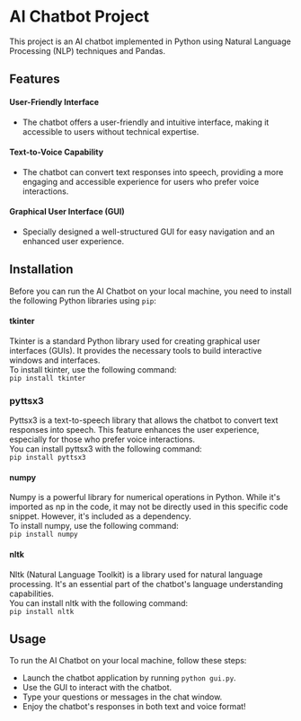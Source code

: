 # AI Chatbot Project

This project is an AI chatbot implemented in Python using Natural Language Processing (NLP) techniques and Pandas.

## Features

#### User-Friendly Interface
- The chatbot offers a user-friendly and intuitive interface, making it accessible to users without technical expertise.

#### Text-to-Voice Capability
- The chatbot can convert text responses into speech, providing a more engaging and accessible experience for users who prefer voice interactions.

#### Graphical User Interface (GUI)
- Specially designed a well-structured GUI for easy navigation and an enhanced user experience.

## Installation
Before you can run the AI Chatbot on your local machine, you need to install the following Python libraries using `pip`:

#### tkinter
Tkinter is a standard Python library used for creating graphical user interfaces (GUIs). It provides the necessary tools to build interactive windows and interfaces. <br>
To install tkinter, use the following command:<br>
```pip install tkinter```

### pyttsx3
Pyttsx3 is a text-to-speech library that allows the chatbot to convert text responses into speech. This feature enhances the user experience, especially for those who prefer voice interactions.<br>
You can install pyttsx3 with the following command:<br>
```pip install pyttsx3```

#### numpy
Numpy is a powerful library for numerical operations in Python. While it's imported as np in the code, it may not be directly used in this specific code snippet. However, it's included as a dependency.<br>
To install numpy, use the following command:<br>
```pip install numpy```

#### nltk
Nltk (Natural Language Toolkit) is a library used for natural language processing. It's an essential part of the chatbot's language understanding capabilities.<br>
You can install nltk with the following command:<br>
```pip install nltk```

## Usage
To run the AI Chatbot on your local machine, follow these steps:
- Launch the chatbot application by running ```python gui.py```.
- Use the GUI to interact with the chatbot.
- Type your questions or messages in the chat window.
- Enjoy the chatbot's responses in both text and voice format!
